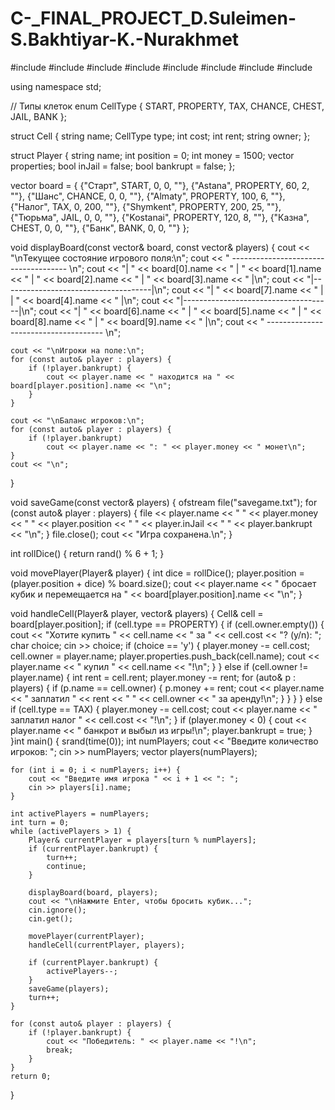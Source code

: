 # C-_FINAL_PROJECT_D.Suleimen-S.Bakhtiyar-K.-Nurakhmet
#include <iostream>
#include <fstream>
#include <string>
#include <vector>
#include <cstdlib>
#include <ctime>
#include <map>
#include <algorithm>

using namespace std;

// Типы клеток
enum CellType { START, PROPERTY, TAX, CHANCE, CHEST, JAIL, BANK };

struct Cell {
    string name;
    CellType type;
    int cost;
    int rent;
    string owner;
};

struct Player {
    string name;
    int position = 0;
    int money = 1500;
    vector<string> properties;
    bool inJail = false;
    bool bankrupt = false;
};

vector<Cell> board = {
    {"Старт", START, 0, 0, ""},
    {"Astana", PROPERTY, 60, 2, ""},
    {"Шанс", CHANCE, 0, 0, ""},
    {"Almaty", PROPERTY, 100, 6, ""},
    {"Налог", TAX, 0, 200, ""},
    {"Shymkent", PROPERTY, 200, 25, ""},
    {"Тюрьма", JAIL, 0, 0, ""},
    {"Kostanai", PROPERTY, 120, 8, ""},
    {"Казна", CHEST, 0, 0, ""},
    {"Банк", BANK, 0, 0, ""}
};

void displayBoard(const vector<Cell>& board, const vector<Player>& players) {
    cout << "\nТекущее состояние игрового поля:\n";
    cout << " ------------------------------------- \n";
    cout << "| " << board[0].name << " | " << board[1].name << " | " << board[2].name << " | " << board[3].name << " |\n";
    cout << "|-------------------------------------|\n";
    cout << "| " << board[7].name << " |             | " << board[4].name << " |\n";
    cout << "|-------------------------------------|\n";
    cout << "| " << board[6].name << " | " << board[5].name << " | " << board[8].name << " | " << board[9].name << " |\n";
    cout << " ------------------------------------- \n";
    
    cout << "\nИгроки на поле:\n";
    for (const auto& player : players) {
        if (!player.bankrupt) {
            cout << player.name << " находится на " << board[player.position].name << "\n";
        }
    }
    
    cout << "\nБаланс игроков:\n";
    for (const auto& player : players) {
        if (!player.bankrupt)
            cout << player.name << ": " << player.money << " монет\n";
    }
    cout << "\n";
}

void saveGame(const vector<Player>& players) {
    ofstream file("savegame.txt");
    for (const auto& player : players) {
        file << player.name << " " << player.money << " " << player.position << " " << player.inJail << " " << player.bankrupt << "\n";
    }
    file.close();
    cout << "Игра сохранена.\n";
}

int rollDice() {
    return rand() % 6 + 1;
}

void movePlayer(Player& player) {
    int dice = rollDice();
    player.position = (player.position + dice) % board.size();
    cout << player.name << " бросает кубик и перемещается на " << board[player.position].name << "\n";
}

void handleCell(Player& player, vector<Player>& players) {
    Cell& cell = board[player.position];
    if (cell.type == PROPERTY) {
        if (cell.owner.empty()) {
            cout << "Хотите купить " << cell.name << " за " << cell.cost << "? (y/n): ";
            char choice;
            cin >> choice;
            if (choice == 'y') {
                player.money -= cell.cost;
                cell.owner = player.name;
                player.properties.push_back(cell.name);
                cout << player.name << " купил " << cell.name << "!\n";
            }
        } else if (cell.owner != player.name) {
            int rent = cell.rent;
            player.money -= rent;
            for (auto& p : players) {
                if (p.name == cell.owner) {
                    p.money += rent;
                    cout << player.name << " заплатил " << rent << " " << cell.owner << " за аренду!\n";
                }
            }
        }
    } else if (cell.type == TAX) {
        player.money -= cell.cost;
        cout << player.name << " заплатил налог " << cell.cost << "!\n";
    }
    if (player.money < 0) {
        cout << player.name << " банкрот и выбыл из игры!\n";
        player.bankrupt = true;
    }
}int main() {
    srand(time(0));
    int numPlayers;
    cout << "Введите количество игроков: ";
    cin >> numPlayers;
    vector<Player> players(numPlayers);
    
    for (int i = 0; i < numPlayers; i++) {
        cout << "Введите имя игрока " << i + 1 << ": ";
        cin >> players[i].name;
    }

    int activePlayers = numPlayers;
    int turn = 0;
    while (activePlayers > 1) {
        Player& currentPlayer = players[turn % numPlayers];
        if (currentPlayer.bankrupt) {
            turn++;
            continue;
        }
        
        displayBoard(board, players);
        cout << "\nНажмите Enter, чтобы бросить кубик...";
        cin.ignore();
        cin.get();
        
        movePlayer(currentPlayer);
        handleCell(currentPlayer, players);
        
        if (currentPlayer.bankrupt) {
            activePlayers--;
        }
        saveGame(players);
        turn++;
    }
    
    for (const auto& player : players) {
        if (!player.bankrupt) {
            cout << "Победитель: " << player.name << "!\n";
            break;
        }
    }
    return 0;
}
